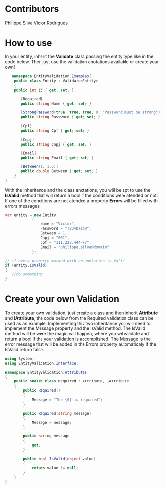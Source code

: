 # Contributors
[Philippe Silva](https://github.com/philippesilva)
[Victor Rodrigues](https://github.com/victorgare)

# How to use

In your entity, inherit the **Validate** class passing the entity type like in the code below. Then just use the validation anotations available or create your own!

``` csharp
   namespace EntityValidation.Examples{
	public class Entity : Validate<Entity>
	{
	public int Id { get; set; }

       [Required]
       public string Name { get; set; }

       [StrongPassword(true, true, true, 8, "Password must be strong")]
       public string Password { get; set; }

       [Cpf]
       public string Cpf { get; set; }

       [Cnpj]
       public string Cnpj { get; set; }

       [Email]
       public string Email { get; set; }

       [Between(1, 1.5)]
       public double Between { get; set; }
	}
}
```

With the inheritance and the class anotations, you will be apt to use the **IsValid** method that will return a bool if the conditions were atended or not. If one of the conditions are not atended a property **Errors** will be filled with errors messages

```csharp
var entity = new Entity
            {
                Name = "Victor",
                Password = "!23vDasc@",
                Between = 1,
                Cnpj = "001",
                Cpf = "111.222.444-77",
                Email = "philippe.silva@domain"
            };

// if every property marked with an anotation is Valid
if (entity.IsValid)
{
   //do something   
}
```

# Create your own Validation

To create your own validation, just create a class and then inherit **Attribute** and **IAttribute**, the code below from the Required validation class can be used as an example. Implementing this two inheritance you will need to implement the Message property and the IsValid method. The IsValid method will be were the magic will happen, where you wil validate and return a bool if the your validation is accomplished. The Message is the error message that will be added in the Errors property automaticaly if the IsValid return false.

```csharp
using System;
using EntityValidation.Interface;

namespace EntityValidation.Attributes
{
    public sealed class Required : Attribute, IAttribute
    {
        public Required()
        {
            Message = "The {0} is required";
        }

        public Required(string message)
        {
            Message = message;
        }

        public string Message
        {
            get;
        }

        public bool IsValid(object value)
        {
            return value != null;
        }
    }
}
```
